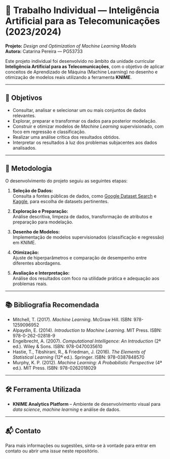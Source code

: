 # 🧠 Trabalho Individual — Inteligência Artificial para as Telecomunicações (2023/2024)

**Projeto:** *Design and Optimization of Machine Learning Models*  
**Autora:** Catarina Pereira — PG53733

Este projeto individual foi desenvolvido no âmbito da unidade curricular **Inteligência Artificial para as Telecomunicações**, com o objetivo de aplicar conceitos de Aprendizado de Máquina (Machine Learning) no desenho e otimização de modelos reais utilizando a ferramenta **KNIME**.

---

## 🎯 Objetivos

- Consultar, analisar e selecionar um ou mais conjuntos de dados relevantes.
- Explorar, preparar e transformar os dados para posterior modelação.
- Construir e otimizar modelos de *Machine Learning* supervisionado, com foco em regressão e classificação.
- Realizar uma análise crítica dos resultados obtidos.
- Interpretar os resultados à luz dos problemas subjacentes aos dados analisados.

---

## 🧪 Metodologia

O desenvolvimento do projeto seguiu as seguintes etapas:

1. **Seleção de Dados:**  
   Consulta a fontes públicas de dados, como [Google Dataset Search](https://datasetsearch.research.google.com/) e [Kaggle](https://www.kaggle.com/), para escolha de datasets pertinentes.

2. **Exploração e Preparação:**  
   Análise descritiva, limpeza de dados, transformação de atributos e preparação para modelação.

3. **Desenho de Modelos:**  
   Implementação de modelos supervisionados (classificação e regressão) em KNIME.

4. **Otimização:**  
   Ajuste de hiperparâmetros e comparação de desempenho entre diferentes abordagens.

5. **Avaliação e Interpretação:**  
   Análise dos resultados com foco na utilidade prática e adequação aos problemas reais.

---

## 📚 Bibliografia Recomendada

- Mitchell, T. (2017). *Machine Learning*. McGraw Hill. ISBN: 978-1259096952  
- Alpaydin, E. (2014). *Introduction to Machine Learning*. MIT Press. ISBN: 978-0-262-02818-9  
- Engelbrecht, A. (2007). *Computational Intelligence: An Introduction* (2ª ed.). Wiley & Sons. ISBN: 978-0470035610  
- Hastie, T., Tibshirani, R., & Friedman, J. (2016). *The Elements of Statistical Learning* (12ª ed.). Springer. ISBN: 978-0387848570  
- Murphy, K. P. (2012). *Machine Learning: A Probabilistic Perspective* (4ª ed.). MIT Press. ISBN: 978-0262018029  

---

## 🛠️ Ferramenta Utilizada

- **KNIME Analytics Platform** – Ambiente de desenvolvimento visual para *data science*, *machine learning* e análise de dados.

---

## 📬 Contato

Para mais informações ou sugestões, sinta-se à vontade para entrar em contato ou abrir uma *issue* neste repositório.
